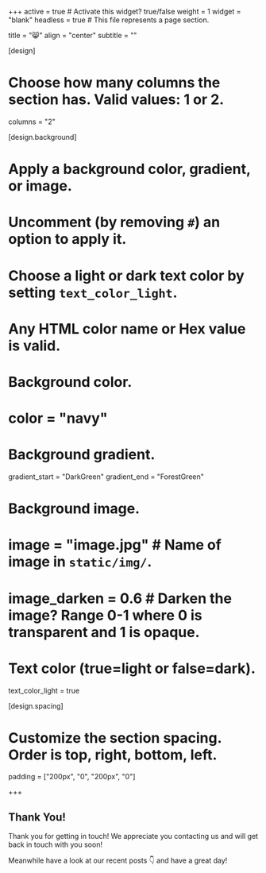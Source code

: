 +++
active = true  # Activate this widget? true/false
weight = 1 
widget = "blank"
headless = true  # This file represents a page section.

title = ":smile_cat:"
align = "center"
subtitle = ""

[design]
  # Choose how many columns the section has. Valid values: 1 or 2.
  columns = "2"
  
  [design.background]
  # Apply a background color, gradient, or image.
  #   Uncomment (by removing `#`) an option to apply it.
  #   Choose a light or dark text color by setting `text_color_light`.
  #   Any HTML color name or Hex value is valid.

  # Background color.
  # color = "navy"
  
  # Background gradient.
  gradient_start = "DarkGreen"
  gradient_end = "ForestGreen"
  
  # Background image.
  # image = "image.jpg"  # Name of image in `static/img/`.
  # image_darken = 0.6  # Darken the image? Range 0-1 where 0 is transparent and 1 is opaque.

  # Text color (true=light or false=dark).
  text_color_light = true
  
  [design.spacing]
  # Customize the section spacing. Order is top, right, bottom, left.
  padding = ["200px", "0", "200px", "0"]
  
  
+++


## Thank You!


Thank you for getting in touch! We appreciate you contacting us and will get back in touch with you soon!

Meanwhile have a look at our recent posts :point_down: and have a great day!

